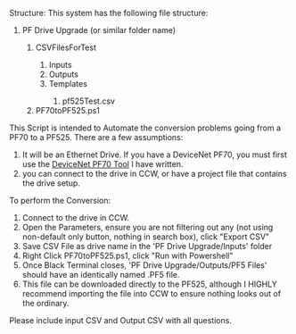 Structure: This system has the following file structure:
<ol>
	<li>PF Drive Upgrade (or similar folder name)</li>
 	<ol>
		<li>CSVFilesForTest</li>
		<ol>
			<li>Inputs</li>
			<li>Outputs</li>
			<li>Templates</li>
			<ol>
				<li>pf525Test.csv</li>
			</ol>
		</ol>
		<li>PF70toPF525.ps1</li>
	</ol>
</ol>

 This Script is intended to Automate the conversion problems going from a PF70 to a PF525. There are a few assumptions:

<ol>
	<li>It will be an Ethernet Drive. If you have a DeviceNet PF70, you must first use the <a href="https://github.com/staceylance/PowerFlexConversionTools/tree/main/DeviceNetConversionTool">DeviceNet PF70 Tool</a> I have written.</li>
	<li>you can connect to the drive in CCW, or have a project file that contains the drive setup.</li>
</ol>

To perform the Conversion:
<ol>
	<li>Connect to the drive in CCW.</li>
	<li>Open the Parameters, ensure you are not filtering out any (not using non-default only button, nothing in search box), click "Export CSV"</li>
	<li>Save CSV File as drive name in the 'PF Drive Upgrade/Inputs' folder</li>
	<li>Right Click PF70toPF525.ps1, click "Run with Powershell"</li>
	<li>Once Black Terminal closes, 'PF Drive Upgrade/Outputs/PF5 Files' should have an identically named .PF5 file.</li>
	<li>This file can be downloaded directly to the PF525, although I HIGHLY recommend importing the file into CCW to ensure nothing looks out of the ordinary.</li>
</ol>
Please include input CSV and Output CSV with all questions.
